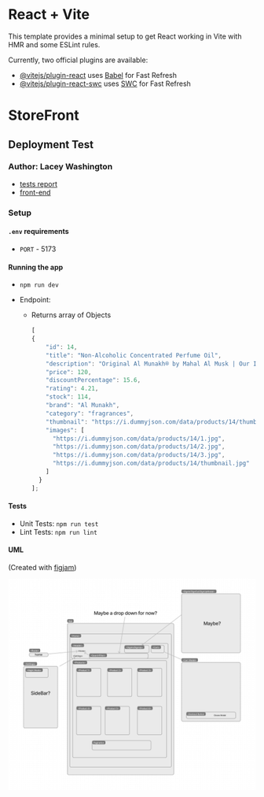 # React + Vite

This template provides a minimal setup to get React working in Vite with HMR and some ESLint rules.

Currently, two official plugins are available:

- [@vitejs/plugin-react](https://github.com/vitejs/vite-plugin-react/blob/main/packages/plugin-react/README.md) uses [Babel](https://babeljs.io/) for Fast Refresh
- [@vitejs/plugin-react-swc](https://github.com/vitejs/vite-plugin-react-swc) uses [SWC](https://swc.rs/) for Fast Refresh

# StoreFront

## Deployment Test

### Author: Lacey Washington

- [tests report]()
- [front-end]()

### Setup

#### `.env` requirements

- `PORT` - 5173

#### Running the app

- `npm run dev`
- Endpoint:

  - Returns array of Objects

    ```javascript
    [
    {
        "id": 14,
        "title": "Non-Alcoholic Concentrated Perfume Oil",
        "description": "Original Al Munakh® by Mahal Al Musk | Our Impression of Climate | 6ml Non-Alcoholic Concentrated Perfume Oil",
        "price": 120,
        "discountPercentage": 15.6,
        "rating": 4.21,
        "stock": 114,
        "brand": "Al Munakh",
        "category": "fragrances",
        "thumbnail": "https://i.dummyjson.com/data/products/14/thumbnail.jpg",
        "images": [
          "https://i.dummyjson.com/data/products/14/1.jpg",
          "https://i.dummyjson.com/data/products/14/2.jpg",
          "https://i.dummyjson.com/data/products/14/3.jpg",
          "https://i.dummyjson.com/data/products/14/thumbnail.jpg"
        ]
      }
    ];
    ```

#### Tests

- Unit Tests: `npm run test`
- Lint Tests: `npm run lint`

#### UML

(Created with [figjam](https://www.figma.com/jam))

![UML Diagram](./src/assets/StoreFront%20WireFrame.jpg)
